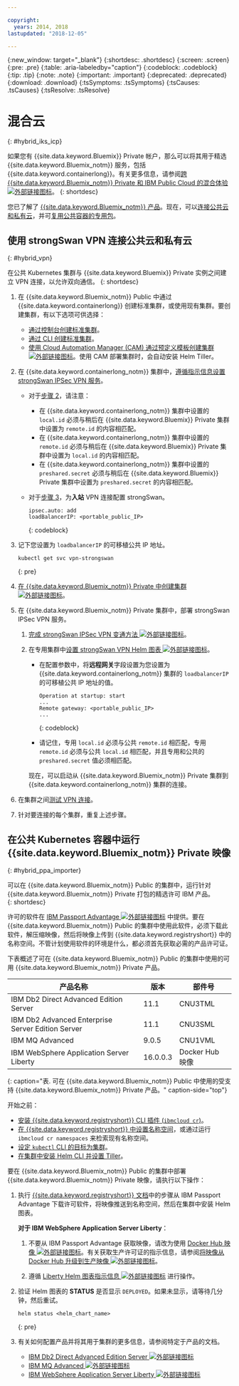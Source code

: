 ```yaml
---

copyright:
  years: 2014, 2018
lastupdated: "2018-12-05"

---
```


{:new_window: target="_blank"}
{:shortdesc: .shortdesc}
{:screen: .screen}
{:pre: .pre}
{:table: .aria-labeledby="caption"}
{:codeblock: .codeblock}
{:tip: .tip}
{:note: .note}
{:important: .important}
{:deprecated: .deprecated}
{:download: .download}
{:tsSymptoms: .tsSymptoms}
{:tsCauses: .tsCauses}
{:tsResolve: .tsResolve}


# 混合云
{: #hybrid_iks_icp}

如果您有 {{site.data.keyword.Bluemix}} Private 帐户，那么可以将其用于精选 {{site.data.keyword.Bluemix_notm}} 服务，包括 {{site.data.keyword.containerlong}}。有关更多信息，请参阅[跨 {{site.data.keyword.Bluemix_notm}} Private 和 IBM Public Cloud 的混合体验 ![外部链接图标](../icons/launch-glyph.svg "外部链接图标")](http://ibm.biz/hybridJune2018)。
{: shortdesc}

您已了解了 [{{site.data.keyword.Bluemix_notm}} 产品](cs_why.html#differentiation)。现在，可以[连接公共云和私有云](#hybrid_vpn)，并可[复用公共容器的专用包](#hybrid_ppa_importer)。

## 使用 strongSwan VPN 连接公共云和私有云
{: #hybrid_vpn}

在公共 Kubernetes 集群与 {{site.data.keyword.Bluemix}} Private 实例之间建立 VPN 连接，以允许双向通信。
{: shortdesc}

1.  在 {{site.data.keyword.Bluemix_notm}} Public 中通过 {{site.data.keyword.containerlong}} 创建标准集群，或使用现有集群。要创建集群，有以下选项可供选择： 
    - [通过控制台创建标准集群](cs_clusters.html#clusters_ui)。 
    - [通过 CLI 创建标准集群](cs_clusters.html#clusters_cli)。 
    - [使用 Cloud Automation Manager (CAM) 通过预定义模板创建集群 ![外部链接图标](../icons/launch-glyph.svg "外部链接图标")](https://www.ibm.com/support/knowledgecenter/SS2L37_2.1.0.3/cam_deploy_IKS.html)。使用 CAM 部署集群时，会自动安装 Helm Tiller。

2.  在 {{site.data.keyword.containerlong_notm}} 集群中，[遵循指示信息设置 strongSwan IPSec VPN 服务](cs_vpn.html#vpn_configure)。 

    *  对于[步骤 2](cs_vpn.html#strongswan_2)，请注意：

       * 在 {{site.data.keyword.containerlong_notm}} 集群中设置的 `local.id` 必须与稍后在 {{site.data.keyword.Bluemix}} Private 集群中设置为 `remote.id` 的内容相匹配。 
       * 在 {{site.data.keyword.containerlong_notm}} 集群中设置的 `remote.id` 必须与稍后在 {{site.data.keyword.Bluemix}} Private 集群中设置为 `local.id` 的内容相匹配。
       * 在 {{site.data.keyword.containerlong_notm}} 集群中设置的 `preshared.secret` 必须与稍后在 {{site.data.keyword.Bluemix}} Private 集群中设置为 `preshared.secret` 的内容相匹配。

    *  对于[步骤 3](cs_vpn.html#strongswan_3)，为**入站** VPN 连接配置 strongSwan。

       ```
       ipsec.auto: add
       loadBalancerIP: <portable_public_IP>
       ```
       {: codeblock}

3.  记下您设置为 `loadbalancerIP` 的可移植公共 IP 地址。

    ```
    kubectl get svc vpn-strongswan
    ```
    {: pre}

4.  [在 {{site.data.keyword.Bluemix_notm}} Private 中创建集群 ![外部链接图标](../icons/launch-glyph.svg "外部链接图标")](https://www.ibm.com/support/knowledgecenter/SSBS6K_2.1.0.3/installing/installing.html)。

5.  在 {{site.data.keyword.Bluemix_notm}} Private 集群中，部署 strongSwan IPSec VPN 服务。

    1.  [完成 strongSwan IPSec VPN 变通方法 ![外部链接图标](../icons/launch-glyph.svg "外部链接图标")](https://www.ibm.com/support/knowledgecenter/SS2L37_2.1.0.3/cam_strongswan.html)。 

    2.  在专用集群中[设置 strongSwan VPN Helm 图表 ![外部链接图标](../icons/launch-glyph.svg "外部链接图标")](https://www.ibm.com/support/knowledgecenter/SSBS6K_2.1.0.3/app_center/create_release.html)。 
    
        *  在配置参数中，将**远程网关**字段设置为您设置为 {{site.data.keyword.containerlong_notm}} 集群的 `loadbalancerIP` 的可移植公共 IP 地址的值。
    
           ```
           Operation at startup: start
           ...
           Remote gateway: <portable_public_IP>
           ...
           ```
           {: codeblock}
    
        *  请记住，专用 `local.id` 必须与公共 `remote.id` 相匹配，专用 `remote.id` 必须与公共 `local.id` 相匹配，并且专用和公共的 `preshared.secret` 值必须相匹配。
        
        现在，可以启动从 {{site.data.keyword.Bluemix_notm}} Private 集群到 {{site.data.keyword.containerlong_notm}} 集群的连接。

7.  在集群之间[测试 VPN 连接](cs_vpn.html#vpn_test)。

8.  针对要连接的每个集群，重复上述步骤。 


## 在公共 Kubernetes 容器中运行 {{site.data.keyword.Bluemix_notm}} Private 映像
{: #hybrid_ppa_importer}

可以在 {{site.data.keyword.Bluemix_notm}} Public 的集群中，运行针对 {{site.data.keyword.Bluemix_notm}} Private 打包的精选许可 IBM 产品。  
{: shortdesc}

许可的软件在 [IBM Passport Advantage ![外部链接图标](../icons/launch-glyph.svg "外部链接图标")](https://www-01.ibm.com/software/passportadvantage/index.html) 中提供。要在 {{site.data.keyword.Bluemix_notm}} Public 的集群中使用此软件，必须下载此软件，解压缩映像，然后将映像上传到 {{site.data.keyword.registryshort}} 中的名称空间。不管计划使用软件的环境是什么，都必须首先获取必需的产品许可证。 

下表概述了可在 {{site.data.keyword.Bluemix_notm}} Public 的集群中使用的可用 {{site.data.keyword.Bluemix_notm}} Private 产品。

|产品名称|版本|部件号|
| --- | --- | --- |
|IBM Db2 Direct Advanced Edition Server|11.1|CNU3TML|
|IBM Db2 Advanced Enterprise Server Edition Server|11.1|CNU3SML|
|IBM MQ Advanced|9.0.5|CNU1VML|
|IBM WebSphere Application Server Liberty|16.0.0.3|Docker Hub 映像|
{: caption="表. 可在 {{site.data.keyword.Bluemix_notm}} Public 中使用的受支持 {{site.data.keyword.Bluemix_notm}} Private 产品。" caption-side="top"}

开始之前： 
- [安装 {{site.data.keyword.registryshort}} CLI 插件 (`ibmcloud cr`)](/docs/services/Registry/registry_setup_cli_namespace.html#registry_cli_install)。 
- [在 {{site.data.keyword.registryshort}} 中设置名称空间](/docs/services/Registry/registry_setup_cli_namespace.html#registry_namespace_add)，或通过运行 `ibmcloud cr namespaces` 来检索现有名称空间。 
- [设定 `kubectl` CLI 的目标为集群](/docs/containers/cs_cli_install.html#cs_cli_configure)。 
- [在集群中安装 Helm CLI 并设置 Tiller](/docs/containers/cs_integrations.html#helm)。 

要在 {{site.data.keyword.Bluemix_notm}} Public 的集群中部署 {{site.data.keyword.Bluemix_notm}} Private 映像，请执行以下操作：

1.  执行 [{{site.data.keyword.registryshort}} 文档](/docs/services/Registry/ts_index.html#ts_ppa)中的步骤从 IBM Passport Advantage 下载许可软件，将映像推送到名称空间，然后在集群中安装 Helm 图表。 

    **对于 IBM WebSphere Application Server Liberty**：
    
    1.  不要从 IBM Passport Advantage 获取映像，请改为使用 [Docker Hub 映像 ![外部链接图标](../icons/launch-glyph.svg "外部链接图标")](https://hub.docker.com/_/websphere-liberty/)。有关获取生产许可证的指示信息，请参阅[将映像从 Docker Hub 升级到生产映像 ![外部链接图标](../icons/launch-glyph.svg "外部链接图标")](https://github.com/WASdev/ci.docker/tree/master/ga/production-upgrade)。
    
    2.  遵循 [Liberty Helm 图表指示信息 ![外部链接图标](../icons/launch-glyph.svg "外部链接图标")](https://www.ibm.com/support/knowledgecenter/en/SSEQTP_liberty/com.ibm.websphere.wlp.doc/ae/rwlp_icp_helm.html) 进行操作。 

2.  验证 Helm 图表的 **STATUS** 是否显示 `DEPLOYED`。如果未显示，请等待几分钟，然后重试。
    ```
    helm status <helm_chart_name>
    ```
    {: pre}
   
3.  有关如何配置产品并将其用于集群的更多信息，请参阅特定于产品的文档。 

    - [IBM Db2 Direct Advanced Edition Server ![外部链接图标](../icons/launch-glyph.svg "外部链接图标")](https://www.ibm.com/support/knowledgecenter/en/SSEPGG_11.1.0/com.ibm.db2.luw.licensing.doc/doc/c0070181.html) 
    - [IBM MQ Advanced ![外部链接图标](../icons/launch-glyph.svg "外部链接图标")](https://www.ibm.com/support/knowledgecenter/en/SSFKSJ_9.0.0/com.ibm.mq.helphome.v90.doc/WelcomePagev9r0.html)
    - [IBM WebSphere Application Server Liberty ![外部链接图标](../icons/launch-glyph.svg "外部链接图标")](https://www.ibm.com/support/knowledgecenter/en/SSEQTP_liberty/as_ditamaps/was900_welcome_liberty.html)
